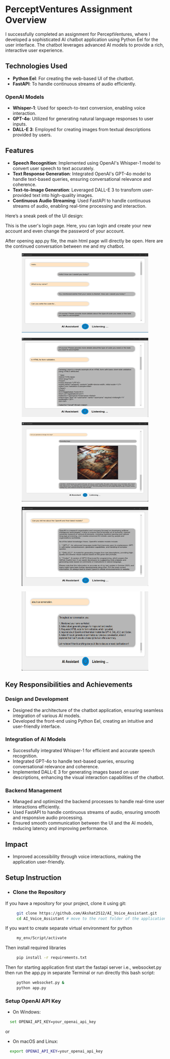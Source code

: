 # PerceptVentures Assignment Overview

I successfully completed an assignment for PerceptVentures, where I developed a sophisticated AI chatbot application using Python Eel for the user interface. The chatbot leverages advanced AI models to provide a rich, interactive user experience.

## Technologies Used

- **Python Eel**: For creating the web-based UI of the chatbot.
- **FastAPI**: To handle continuous streams of audio efficiently.

### OpenAI Models

- **Whisper-1**: Used for speech-to-text conversion, enabling voice interaction.
- **GPT-4o**: Utilized for generating natural language responses to user inputs.
- **DALL-E 3**: Employed for creating images from textual descriptions provided by users.

## Features

- **Speech Recognition**: Implemented using OpenAI's Whisper-1 model to convert user speech to text accurately.
- **Text Response Generation**: Integrated OpenAI's GPT-4o model to handle text-based queries, ensuring conversational relevance and coherence.
- **Text-to-Image Generation**: Leveraged DALL-E 3 to transform user-provided text into high-quality images.
- **Continuous Audio Streaming**: Used FastAPI to handle continuous streams of audio, enabling real-time processing and interaction.


Here’s a sneak peek of the UI design: 

This is the user's login page. Here, you can login and create your new account and even change the password of your account.


After opening app.py file, the main html page will directly be open. Here are the continued conversation between me and my chatbot.
<p align="center">
<img src="images/frontend1.png" alt="Image 1" style="height: 250px; width: 400px"><br>
</p>
<p align="center">
<img src="images/frontend2.png" alt="Image 2" style="height: 250px; width: 400px"><br>
</p>
 <p align="center">
<img src="images/frontend3.png" alt="Image 3" style="height: 250px; width: 400px"><br>
</p>
<p align="center">
<img src="images/frontend4.png" alt="Image 4" style="height: 250px; width: 400px"><br>
</p>
<p align="center">
<img src="images/frontend5.png" alt="Image 5" style="height: 250px; width: 400px"><br>
</p>

## Key Responsibilities and Achievements

### Design and Development
- Designed the architecture of the chatbot application, ensuring seamless integration of various AI models.
- Developed the front-end using Python Eel, creating an intuitive and user-friendly interface.

### Integration of AI Models
- Successfully integrated Whisper-1 for efficient and accurate speech recognition.
- Integrated GPT-4o to handle text-based queries, ensuring conversational relevance and coherence.
- Implemented DALL-E 3 for generating images based on user descriptions, enhancing the visual interaction capabilities of the chatbot.

### Backend Management
- Managed and optimized the backend processes to handle real-time user interactions efficiently.
- Used FastAPI to handle continuous streams of audio, ensuring smooth and responsive audio processing.
- Ensured smooth communication between the UI and the AI models, reducing latency and improving performance.

## Impact
- Improved accessibility through voice interactions, making the application user-friendly.

## Setup Instruction
- ### Clone the Repository 
If you have a repository for your project, clone it using git: 
```sh 
     git clone https://github.com/Akshat2512/AI_Voice_Assistant.git 
     cd AI_Voice_Assistant # move to the root folder of the application
```
If you want to create separate virtual environment for python
```sh
     my_env/Script/activate
```
Then install required libraries
```sh
     pip install -r requirements.txt
```

Then for starting application first start the fastapi server i.e., websocket.py then run the app.py in separate Terminal or run directly this bash script:
```bash
     python websocket.py &
     python app.py
```

### Setup OpenAI API Key
- On Windows:
```bash
  set OPENAI_API_KEY=your_openai_api_key
```
or


- On macOS and Linux:
```bash
  export OPENAI_API_KEY=your_openai_api_key
```
